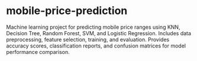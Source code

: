 # mobile-price-prediction
 Machine learning project for predicting mobile price ranges using KNN, Decision Tree, Random Forest, SVM, and Logistic Regression. Includes data preprocessing, feature selection, training, and evaluation. Provides accuracy scores, classification reports, and confusion matrices for model performance comparison.

